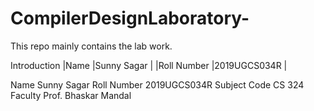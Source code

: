 # CompilerDesignLaboratory-
This repo mainly contains the lab work.

Introduction
|Name        |Sunny Sagar  |
|Roll Number |2019UGCS034R |

Name	Sunny Sagar
Roll Number	2019UGCS034R
Subject Code	CS 324
Faculty 	Prof. Bhaskar Mandal
